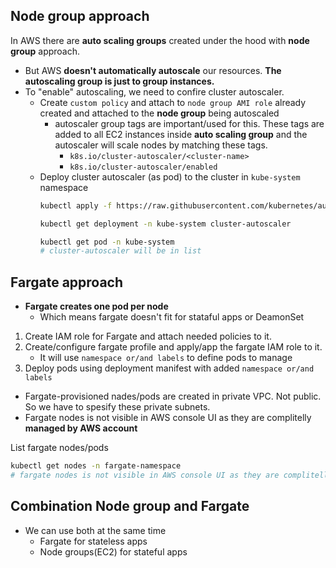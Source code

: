 ## Node group approach

In AWS there are **auto scaling groups** created under the hood with **node group** approach.

- But AWS **doesn't automatically autoscale** our resources. **The autoscaling group is just to group instances.**
- To "enable" autoscaling, we need to confire cluster autoscaler.
  - Create `custom policy` and attach to `node group AMI role` already created and attached to the **node group** being autoscaled
    - autoscaler group tags are important/used for this. These tags are added to all EC2 instances inside **auto scaling group** and the autoscaler will scale nodes by matching these tags.
      - `k8s.io/cluster-autoscaler/<cluster-name>`
      - `k8s.io/cluster-autoscaler/enabled`
  - Deploy cluster autoscaler (as pod) to the cluster in `kube-system` namespace
    ```bash
    kubectl apply -f https://raw.githubusercontent.com/kubernetes/autoscaler/master/cluster-autoscaler/cloudprovider/aws/examples/cluster-autoscaler-autodiscover.yaml
    ```
    ```bash
    kubectl get deployment -n kube-system cluster-autoscaler
    ```
     ```bash
    kubectl get pod -n kube-system
     # cluster-autoscaler will be in list
    ``` 

## Fargate approach

- **Fargate creates one pod per node**
  - Which means fargate doesn't fit for stataful apps or DeamonSet

1. Create IAM role for Fargate and attach needed policies to it.
2. Create/configure fargate profile and apply/app the fargate IAM role to it.
   - It will use `namespace or/and labels` to define pods to manage
3. Deploy pods using deployment manifest with added `namespace or/and labels`

- Fargate-provisioned nades/pods are created in private VPC. Not public. So we have to spesify these private subnets.
- Fargate nodes is not visible in AWS console UI as they are complitelly **managed by AWS account**

List fargate nodes/pods
```bash
kubectl get nodes -n fargate-namespace
# fargate nodes is not visible in AWS console UI as they are complitelly managed by AWS account
```

## Combination Node group and Fargate

- We can use both at the same time
  - Fargate for stateless apps
  - Node groups(EC2) for stateful apps
